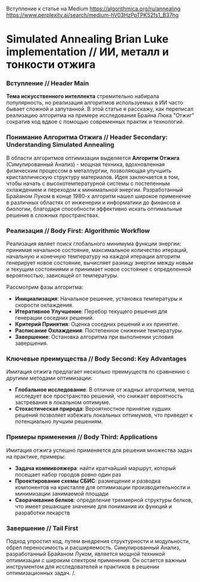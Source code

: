 Вступление к статье на Medium
https://algorithmica.org/ru/annealing
https://www.perplexity.ai/search/medium-hV03HzPpTPK52fs1_B37hg

# Simulated Annealing Brian Luke implementation // ИИ, металл и тонкости отжига

### Вступление // Header Main
**Тема искусственного интеллекта** стремительно набирала популярность,
но реализация алгоритмов используемых в ИИ часто бывает сложной и запутанной.
В этой статье я расскажу, как переписал реализацию алгоритма на примере 
исследования Брайна Люка "Отжиг" сократив код вдвое с помощью современных практик и технологий.

### Понимание Алгоритма Отжига // Header Secondary: Understanding Simulated Annealing
В области алгоритмов оптимизации выделяется **Алгоритм Отжига** (Симулированный Анализ) - мощная техника, вдохновленная физическим процессом
в металлургии, позволяющая улучшить кристаллическую структуру материалов.
Идея заключается в том, чтобы начать с высокотемпературной системы с постепенным охлаждением и переходом к 
минимальной энергии.
Разработанный Брайаном Луком в конце 1980-х алгоритм нашел широкое применение в различных областях
от инженерии и информатики до финансов и биологии, благодаря способности эффективно искать оптимальные решения в 
сложных пространствах.

### Реализация // Body First: Algorithmic Workflow
Реализация являет поиск глобального минимума функции энергии: принимая начальное состояние, максимальное количество 
итераций, начальную и конечную температуру на каждой итерации алгоритм генерирует новое состояние, вычисляет 
разницу энергии между новым и текущим состояниями и принимает новое состояние с определенной вероятностью, зависящей от температуры.

Рассмотрим фазы алгоритма:
- **Инициализация**: Начальное решение, установка температуры и скорости охлаждения.
- **Итеративное Улучшение**: Перебор текущего решения для генерации соседних решений.
- **Критерий Принятия**: Оценка соседних решений и их принятие.
- **Расписание Охлаждения**: Постепенное снижение температуры.
- **Завершение**: Остановка алгоритма при выполнении условия завершения.

### Ключевые преимущества // Body Second: Key Advantages
Имитация отжига предлагает несколько преимуществ по сравнению с другими методами оптимизации:
- **Глобальное исследование**: В отличие от жадных алгоритмов, метод исследует
  все пространство решений, что снижает вероятность застревания в локальном оптимуме.
- **Стохастическая природа**: Вероятностное принятие худших решений позволяет
  избежать локальных оптимумов, что приведет к потенциально лучшим решениям.

### Примеры применения // Body Third: Applications
Имитация отжига успешно применяется для решения множества задач на практике, примеры:
- **Задача коммивояжера**: найти кратчайший маршрут, который посещает набор
  городов ровно один раз
- **Проектирование схемы СБИС**: размещение и разводка компонентов на кристалле
  для оптимизации производительности и минимизации занимаемой площади
- **Сворачивание белков**: определение трехмерной структуры белков,
  что имеет решающее значение для понимания их функций и разработки лекарств

### Завершение // Tail First
Подход упростил код, путем внедрения структурности и модульности, обрел переносимость и расширяемость.
Симулированный Анализ, разработанный Брайаном Луком, является мощной
техникой оптимизации с широким спектром применения. Он остается важным инструментом
для исследователей и практиков в решении оптимизационных задач.
/.
